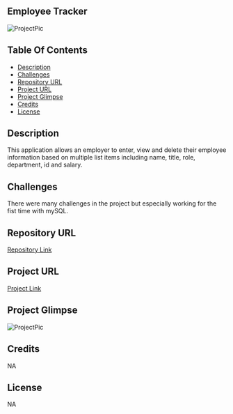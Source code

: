 ## Employee Tracker

![ProjectPic](https://img.shields.io/badge/LICENSE-NA-blue)

## Table Of Contents

- [Description](#description)
- [Challenges](#challenges)
- [Repository URL](#repository-URL)
- [Project URL](#project-URL)
- [Project Glimpse](#Project-Glimpse)
- [Credits](#credits)
- [License](#license)

## Description

This application allows an employer to enter, view and delete their employee information based on multiple list items including name, title, role, department, id and salary.

## Challenges

There were many challenges in the project but especially working for the fist time with mySQL.

## Repository URL

[Repository Link](https://github.com/chadclark1234/Employee-Tracker)

## Project URL

[Project Link](NA)

## Project Glimpse

![ProjectPic](./images/demo.gif)

## Credits

NA

## License

NA
